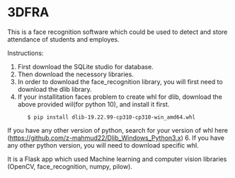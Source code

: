 # 3DFRA
This is a face recognition software which could be used to detect and store attendance of students and employes.

Instructions:
1. First download the SQLite studio for database.
2. Then download the necessory libraries.
3. In order to download the face_recognition library, you will first need to download the dlib library.
4. If your installitation faces problem to create whl for dlib, download the above provided wil(for python 10), and install it first.
     ```shell
        $ pip install dlib-19.22.99-cp310-cp310-win_amd64.whl
 If you have any other version of python, search for your version of whl here (https://github.com/z-mahmud22/Dlib_Windows_Python3.x)
6. If you have any other python version, you will need to download specific whl.


It is a Flask app which used Machine learning and computer vision libraries (OpenCV, face_recognition, numpy, pilow).
